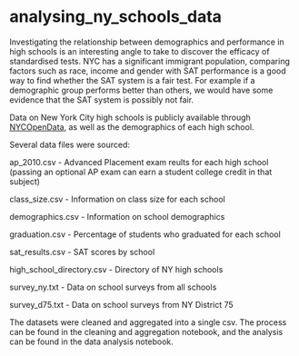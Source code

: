 # analysing_ny_schools_data

Investigating the relationship between demographics and performance in high schools is an interesting angle to take to discover the efficacy of standardised tests. NYC has a significant immigrant population, comparing factors such as race, income and gender with SAT performance is a good way to find whether the SAT system is a fair test. For example if a demographic group performs better than others, we would have some evidence that the SAT system is possibly not fair.

Data on New York City high schools is publicly available through [NYCOpenData](https://opendata.cityofnewyork.us/), as well as the demographics of each high school.

Several data files were sourced:

ap_2010.csv - Advanced Placement exam reults for each high school (passing an optional AP exam can earn a student college credit in that subject)

class_size.csv - Information on class size for each school

demographics.csv - Information on school demographics

graduation.csv - Percentage of students who graduated for each school

sat_results.csv - SAT scores by school

high_school_directory.csv - Directory of NY high schools

survey_ny.txt - Data on school surveys from all schools

survey_d75.txt - Data on school surveys from NY District 75

The datasets were cleaned and aggregated into a single csv. The process can be found in the cleaning and aggregation notebook, and the analysis can be found in the data analysis notebook.
